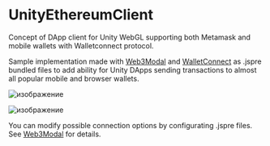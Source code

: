 # UnityEthereumClient
Concept of DApp client for Unity WebGL supporting both Metamask and mobile wallets with Walletconnect protocol.

Sample implementation made with [Web3Modal](https://github.com/Web3Modal/web3modal) and [WalletConnect](https://github.com/Web3Modal/web3modal) as .jspre bundled files 
to add ability for Unity DApps sending transactions to almost all popular mobile and browser wallets.

![изображение](https://user-images.githubusercontent.com/29684749/141973467-3d20e1c9-4c6b-4177-b913-238462113053.png)

![изображение](https://user-images.githubusercontent.com/29684749/141973612-e9964cfa-84b1-4d37-b73f-9da9e086631f.png)

You can modify possible connection options by configurating .jspre files. See [Web3Modal](https://github.com/Web3Modal/web3modal) for details.
